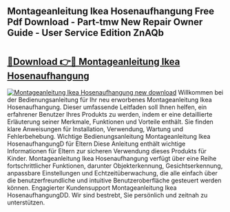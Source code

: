 ## Montageanleitung Ikea Hosenaufhangung Free Pdf Download - Part-tmw New Repair Owner Guide - User Service Edition ZnAQb

# <h2><a href="http://df8lepe.blite.top/?on=Montageanleitung+Ikea+Hosenaufhangung">🔗Download 👉🔴 Montageanleitung Ikea Hosenaufhangung</a></h2>

[![Montageanleitung Ikea Hosenaufhangung new download](https://i.imgur.com/lujVjoI.png)](http://df8lepe.blite.top/?on=Montageanleitung+Ikea+Hosenaufhangung)
Willkommen bei der Bedienungsanleitung für Ihr neu erworbenes Montageanleitung Ikea Hosenaufhangung. Dieser umfassende Leitfaden soll Ihnen helfen, ein erfahrener Benutzer Ihres Produkts zu werden, indem er eine detaillierte Erläuterung seiner Merkmale, Funktionen und Vorteile enthält. Sie finden klare Anweisungen für Installation, Verwendung, Wartung und Fehlerbehebung. Wichtige Bedienungsanleitung Montageanleitung Ikea HosenaufhangungD für Eltern Diese Anleitung enthält wichtige Informationen für Eltern zur sicheren Verwendung dieses Produkts für Kinder. Montageanleitung Ikea Hosenaufhangung verfügt über eine Reihe fortschrittlicher Funktionen, darunter Objekterkennung, Gesichtserkennung, anpassbare Einstellungen und Echtzeitüberwachung, die alle einfach über die benutzerfreundliche und intuitive Benutzeroberfläche gesteuert werden können. Engagierter Kundensupport Montageanleitung Ikea HosenaufhangungDD. Wir sind bestrebt, Sie persönlich und zeitnah zu unterstützen.
